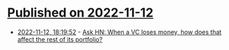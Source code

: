 # [Published on 2022-11-12](index.md)

* [2022-11-12, 18:19:52](https://news.ycombinator.com/item?id=33575549) - [Ask HN: When a VC loses money, how does that affect the rest of its portfolio?](https://news.ycombinator.com/item?id=33575549)
